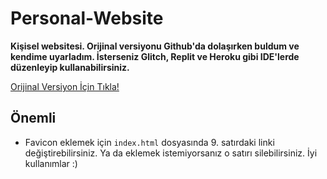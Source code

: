 # Personal-Website
**Kişisel websitesi. Orijinal versiyonu Github'da dolaşırken buldum ve kendime uyarladım. İsterseniz Glitch, Replit ve Heroku gibi IDE'lerde düzenleyip kullanabilirsiniz.**

[Orijinal Versiyon İçin Tıkla!](https://github.com/barbecue/simple-portfolio)

## Önemli

- Favicon eklemek için `index.html` dosyasında 9. satırdaki linki değiştirebilirsiniz. Ya da eklemek istemiyorsanız o satırı silebilirsiniz. İyi kullanımlar :)
